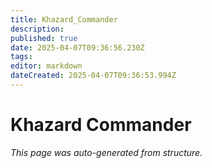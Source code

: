```yaml
---
title: Khazard_Commander
description: 
published: true
date: 2025-04-07T09:36:56.230Z
tags: 
editor: markdown
dateCreated: 2025-04-07T09:36:53.994Z
---
```


# Khazard Commander

*This page was auto-generated from structure.*